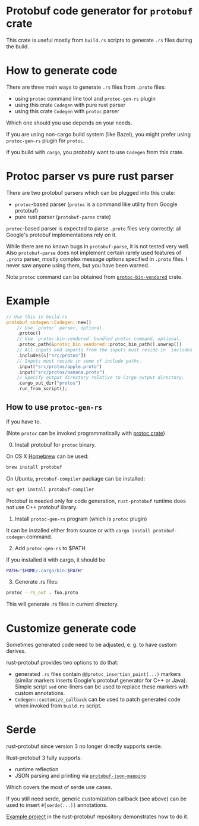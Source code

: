 <!-- cargo-sync-readme start -->

# Protobuf code generator for `protobuf` crate

This crate is useful mostly from `build.rs` scripts to generate `.rs` files during the build.

# How to generate code

There are three main ways to generate `.rs` files from `.proto` files:
* using `protoc` command line tool and `protoc-gen-rs` plugin
* using this crate `Codegen` with pure rust parser
* using this crate `Codegen` with `protoc` parser

Which one should you use depends on your needs.

If you are using non-cargo build system (like Bazel), you might prefer
using `protoc-gen-rs` plugin for `protoc`.

If you build with `cargo`, you probably want to use `Codegen` from this crate.

# Protoc parser vs pure rust parser

There are two protobuf parsers which can be plugged into this crate:
* `protoc`-based parser (`protoc` is a command like utility from Google protobuf)
* pure rust parser (`protobuf-parse` crate)

`protoc`-based parser is expected to parse `.proto` files very correctly:
all Google's protobuf implementations rely on it.

While there are no known bugs in `protobuf-parse`, it is not tested very well.
Also `protobuf-parse` does not implement certain rarely used features of `.proto` parser,
mostly complex message options specified in `.proto` files.
I never saw anyone using them, but you have been warned.

Note `protoc` command can be obtained from
[`protoc-bin-vendored`](https://docs.rs/protoc-bin-vendored) crate.

# Example

```rust
// Use this in build.rs
protobuf_codegen::Codegen::new()
    // Use `protoc` parser, optional.
    .protoc()
    // Use `protoc-bin-vendored` bundled protoc command, optional.
    .protoc_path(&protoc_bin_vendored::protoc_bin_path().unwrap())
    // All inputs and imports from the inputs must reside in `includes` directories.
    .includes(&["src/protos"])
    // Inputs must reside in some of include paths.
    .input("src/protos/apple.proto")
    .input("src/protos/banana.proto")
    // Specify output directory relative to Cargo output directory.
    .cargo_out_dir("protos")
    .run_from_script();
```

## How to use `protoc-gen-rs`

If you have to.

(Note `protoc` can be invoked programmatically with
[protoc crate](https://docs.rs/protoc/%3E=3.1.0-alpha))

0) Install protobuf for `protoc` binary.

On OS X [Homebrew](https://github.com/Homebrew/brew) can be used:

```sh
brew install protobuf
```

On Ubuntu, `protobuf-compiler` package can be installed:

```sh
apt-get install protobuf-compiler
```

Protobuf is needed only for code generation, `rust-protobuf` runtime
does not use C++ protobuf library.

1) Install `protoc-gen-rs` program (which is `protoc` plugin)

It can be installed either from source or with `cargo install protobuf-codegen` command.

2) Add `protoc-gen-rs` to $PATH

If you installed it with cargo, it should be

```sh
PATH="$HOME/.cargo/bin:$PATH"
```

3) Generate .rs files:

```sh
protoc --rs_out . foo.proto
```

This will generate .rs files in current directory.

# Customize generate code

Sometimes generated code need to be adjusted, e. g. to have custom derives.

rust-protobuf provides two options to do that:
* generated `.rs` files contain `@@protoc_insertion_point(...)` markers
  (similar markers inserts Google's protobuf generator for C++ or Java).
  Simple script `sed` one-liners can be used to replace these markers with custom annotations.
* `Codegen::customize_callback` can be used to patch generated code
  when invoked from `build.rs` script.

# Serde

rust-protobuf since version 3 no longer directly supports serde.

Rust-protobuf 3 fully supports:
* runtime reflection
* JSON parsing and printing via
 [`protobuf-json-mapping`](https://docs.rs/protobuf-json-mapping)

Which covers the most of serde use cases.

If you still need serde, generic customization callback (see above) can be used
to insert `#[serde(...)]` annotations.

[Example project](https://github.com/stepancheg/rust-protobuf/tree/master/protobuf-examples/customize-serde)
in the rust-protobuf repository demonstrates how to do it.

<!-- cargo-sync-readme end -->
